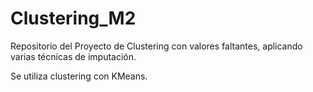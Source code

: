 # Clustering_M2
Repositorio del Proyecto de Clustering con valores faltantes, aplicando varias técnicas de imputación.

Se utiliza clustering con KMeans.
